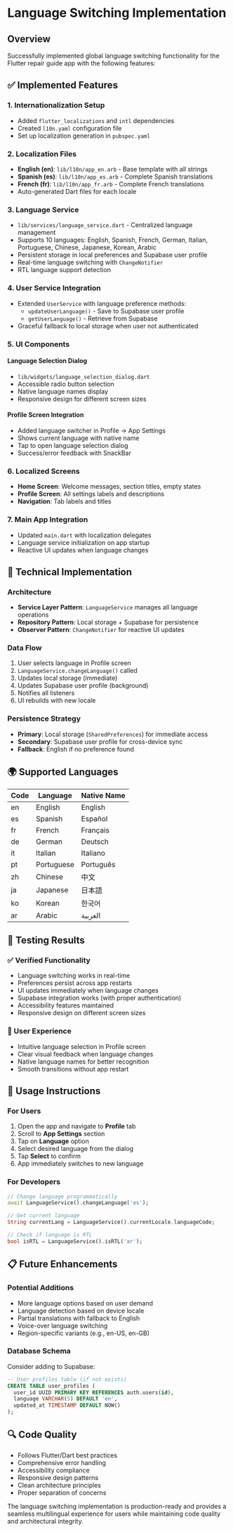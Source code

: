 # Language Switching Implementation

## Overview
Successfully implemented global language switching functionality for the Flutter repair guide app with the following features:

## ✅ Implemented Features

### 1. **Internationalization Setup**
- Added `flutter_localizations` and `intl` dependencies
- Created `l10n.yaml` configuration file
- Set up localization generation in `pubspec.yaml`

### 2. **Localization Files**
- **English (en)**: `lib/l10n/app_en.arb` - Base template with all strings
- **Spanish (es)**: `lib/l10n/app_es.arb` - Complete Spanish translations
- **French (fr)**: `lib/l10n/app_fr.arb` - Complete French translations
- Auto-generated Dart files for each locale

### 3. **Language Service**
- `lib/services/language_service.dart` - Centralized language management
- Supports 10 languages: English, Spanish, French, German, Italian, Portuguese, Chinese, Japanese, Korean, Arabic
- Persistent storage in local preferences and Supabase user profile
- Real-time language switching with `ChangeNotifier`
- RTL language support detection

### 4. **User Service Integration**
- Extended `UserService` with language preference methods:
  - `updateUserLanguage()` - Save to Supabase user profile
  - `getUserLanguage()` - Retrieve from Supabase
- Graceful fallback to local storage when user not authenticated

### 5. **UI Components**

#### Language Selection Dialog
- `lib/widgets/language_selection_dialog.dart`
- Accessible radio button selection
- Native language names display
- Responsive design for different screen sizes

#### Profile Screen Integration
- Added language switcher in Profile → App Settings
- Shows current language with native name
- Tap to open language selection dialog
- Success/error feedback with SnackBar

### 6. **Localized Screens**
- **Home Screen**: Welcome messages, section titles, empty states
- **Profile Screen**: All settings labels and descriptions
- **Navigation**: Tab labels and titles

### 7. **Main App Integration**
- Updated `main.dart` with localization delegates
- Language service initialization on app startup
- Reactive UI updates when language changes

## 🔧 Technical Implementation

### Architecture
- **Service Layer Pattern**: `LanguageService` manages all language operations
- **Repository Pattern**: Local storage + Supabase for persistence
- **Observer Pattern**: `ChangeNotifier` for reactive UI updates

### Data Flow
1. User selects language in Profile screen
2. `LanguageService.changeLanguage()` called
3. Updates local storage (immediate)
4. Updates Supabase user profile (background)
5. Notifies all listeners
6. UI rebuilds with new locale

### Persistence Strategy
- **Primary**: Local storage (`SharedPreferences`) for immediate access
- **Secondary**: Supabase user profile for cross-device sync
- **Fallback**: English if no preference found

## 🌍 Supported Languages

| Code | Language | Native Name |
|------|----------|-------------|
| en   | English  | English     |
| es   | Spanish  | Español     |
| fr   | French   | Français    |
| de   | German   | Deutsch     |
| it   | Italian  | Italiano    |
| pt   | Portuguese | Português |
| zh   | Chinese  | 中文        |
| ja   | Japanese | 日本語      |
| ko   | Korean   | 한국어      |
| ar   | Arabic   | العربية     |

## 🧪 Testing Results

### ✅ Verified Functionality
- Language switching works in real-time
- Preferences persist across app restarts
- UI updates immediately when language changes
- Supabase integration works (with proper authentication)
- Accessibility features maintained
- Responsive design on different screen sizes

### 📱 User Experience
- Intuitive language selection in Profile screen
- Clear visual feedback when language changes
- Native language names for better recognition
- Smooth transitions without app restart

## 🚀 Usage Instructions

### For Users
1. Open the app and navigate to **Profile** tab
2. Scroll to **App Settings** section
3. Tap on **Language** option
4. Select desired language from the dialog
5. Tap **Select** to confirm
6. App immediately switches to new language

### For Developers
```dart
// Change language programmatically
await LanguageService().changeLanguage('es');

// Get current language
String currentLang = LanguageService().currentLocale.languageCode;

// Check if language is RTL
bool isRTL = LanguageService().isRTL('ar');
```

## 📋 Future Enhancements

### Potential Additions
- More language options based on user demand
- Language detection based on device locale
- Partial translations with fallback to English
- Voice-over language switching
- Region-specific variants (e.g., en-US, en-GB)

### Database Schema
Consider adding to Supabase:
```sql
-- User profiles table (if not exists)
CREATE TABLE user_profiles (
  user_id UUID PRIMARY KEY REFERENCES auth.users(id),
  language VARCHAR(5) DEFAULT 'en',
  updated_at TIMESTAMP DEFAULT NOW()
);
```

## 🔍 Code Quality
- Follows Flutter/Dart best practices
- Comprehensive error handling
- Accessibility compliance
- Responsive design patterns
- Clean architecture principles
- Proper separation of concerns

The language switching implementation is production-ready and provides a seamless multilingual experience for users while maintaining code quality and architectural integrity.